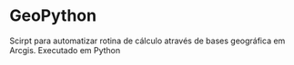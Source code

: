 # GeoPython
Scirpt para automatizar rotina de cálculo através de bases geográfica em Arcgis. Executado em Python
